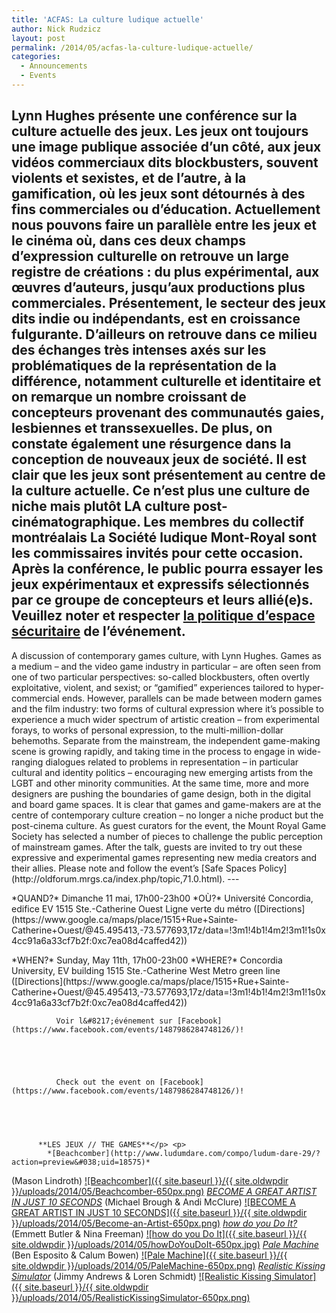 ```yaml
---
title: 'ACFAS: La culture ludique actuelle'
author: Nick Rudzicz
layout: post
permalink: /2014/05/acfas-la-culture-ludique-actuelle/
categories:
  - Announcements
  - Events
---
```



Lynn Hughes présente une conférence sur la culture actuelle des jeux.
Les jeux ont toujours une image publique associée d’un côté, aux jeux vidéos commerciaux dits blockbusters, souvent violents et sexistes, et de l’autre, à la gamification, où les jeux sont détournés à des fins commerciales ou d’éducation.
Actuellement nous pouvons faire un parallèle entre les jeux et le cinéma où, dans ces deux champs d’expression culturelle on retrouve un large registre de créations : du plus expérimental, aux œuvres d’auteurs, jusqu’aux productions plus commerciales.
Présentement, le secteur des jeux dits indie ou indépendants, est en croissance fulgurante. D’ailleurs on retrouve dans ce milieu des échanges très intenses axés sur les problématiques de la représentation de la différence, notamment culturelle et identitaire et on remarque un nombre croissant de concepteurs provenant des communautés gaies, lesbiennes et transsexuelles. De plus, on constate également une résurgence dans la conception de nouveaux jeux de société.
Il est clair que les jeux sont présentement au centre de la culture actuelle. Ce n’est plus une culture de niche mais plutôt LA culture post-cinématographique.
Les membres du collectif montréalais La Société ludique Mont-Royal sont les commissaires invités pour cette occasion. Après la conférence, le public pourra essayer les jeux expérimentaux et expressifs sélectionnés par ce groupe de concepteurs et leurs allié(e)s.
Veuillez noter et respecter [la politique d&#8217;espace sécuritaire](http://oldforum.mrgs.ca/index.php/topic,71.0.html) de l&#8217;événement.
---





<p>
    A discussion of contemporary games culture, with Lynn Hughes.
Games as a medium – and the video game industry in particular – are often seen from one of two particular perspectives: so-called blockbusters, often overtly exploitative, violent, and sexist; or “gamified” experiences tailored to hyper-commercial ends.
However, parallels can be made between modern games and the film industry: two forms of cultural expression where it&#8217;s possible to experience a much wider spectrum of artistic creation – from experimental forays, to works of personal expression, to the multi-million-dollar behemoths.
Separate from the mainstream, the independent game-making scene is growing rapidly, and taking time in the process to engage in wide-ranging dialogues related to problems in representation – in particular cultural and identity politics – encouraging new emerging artists from the LGBT and other minority communities. At the same time, more and more designers are pushing the boundaries of game design, both in the digital and board game spaces.
It is clear that games and game-makers are at the centre of contemporary culture creation – no longer a niche product but the post-cinema culture.
As guest curators for the event, the Mount Royal Game Society has selected a number of pieces to challenge the public perception of mainstream games. After the talk, guests are invited to try out these expressive and experimental games representing new media creators and their allies.
Please note and follow the event&#8217;s [Safe Spaces Policy](http://oldforum.mrgs.ca/index.php/topic,71.0.html).
---



<p>
        *QUAND?*
 Dimanche 11 mai, 17h00-23h00
*OÙ?*
 Université Concordia, edifice EV
 1515 Ste.-Catherine Ouest
 Ligne verte du métro
 ([Directions](https://www.google.ca/maps/place/1515+Rue+Sainte-Catherine+Ouest/@45.495413,-73.577693,17z/data=!3m1!4b1!4m2!3m1!1s0x4cc91a6a33cf7b2f:0xc7ea08d4caffed42))



<p>
            *WHEN?*
 Sunday, May 11th, 17h00-23h00
*WHERE?*
 Concordia University, EV building
 1515 Ste.-Catherine West
 Metro green line
 ([Directions](https://www.google.ca/maps/place/1515+Rue+Sainte-Catherine+Ouest/@45.495413,-73.577693,17z/data=!3m1!4b1!4m2!3m1!1s0x4cc91a6a33cf7b2f:0xc7ea08d4caffed42))
 


              Voir l&#8217;événement sur [Facebook](https://www.facebook.com/events/1487986284748126/)!
            

            
            

              Check out the event on [Facebook](https://www.facebook.com/events/1487986284748126/)!

            

            
            
 &nbsp;
 &nbsp;
---
          
          **LES JEUX // THE GAMES**</p> <p>
            *[Beachcomber](http://www.ludumdare.com/compo/ludum-dare-29/?action=preview&#038;uid=18575)*
 (Mason Lindroth)
 [![Beachcomber]({{ site.baseurl }}/{{ site.oldwpdir }}/uploads/2014/05/Beachcomber-650px.png)](http://www.ludumdare.com/compo/ludum-dare-29/?action=preview&#038;uid=18575)
*[BECOME A GREAT ARTIST IN JUST 10 SECONDS](http://vote.runhello.com/j/artist/3/)*
 (Michael Brough &#038; Andi McClure)
 [![BECOME A GREAT ARTIST IN JUST 10 SECONDS]({{ site.baseurl }}/{{ site.oldwpdir }}/uploads/2014/05/Become-an-Artist-650px.png)](http://vote.runhello.com/j/artist/3/)
*[how do you Do It?](http://emmettbutler.com/games/howdo.html)*
 (Emmett Butler &#038; Nina Freeman)
 [![how do you Do It]({{ site.baseurl }}/{{ site.oldwpdir }}/uploads/2014/05/howDoYouDoIt-650px.jpg)](http://emmettbutler.com/games/howdo.html)
*[Pale Machine](http://bo-en.info/URLpalemachine.html)*
 (Ben Esposito &#038; Calum Bowen)
 [![Pale Machine]({{ site.baseurl }}/{{ site.oldwpdir }}/uploads/2014/05/PaleMachine-650px.png)](http://bo-en.info/URLpalemachine.html)
*[Realistic Kissing Simulator](http://jimmylands.com/experiments/kissing/)*
 (Jimmy Andrews &#038; Loren Schmidt)
 [![Realistic Kissing Simulator]({{ site.baseurl }}/{{ site.oldwpdir }}/uploads/2014/05/RealisticKissingSimulator-650px.png)](http://jimmylands.com/experiments/kissing/)
&nbsp;
 &nbsp;
 &nbsp;
